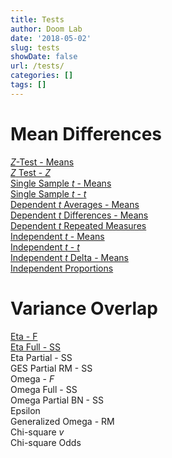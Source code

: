```yaml
---
title: Tests
author: Doom Lab
date: '2018-05-02'
slug: tests
showDate: false
url: /tests/
categories: []
tags: []
---
```


# Mean Differences  
  [*Z*-Test - Means](https://www.aggieerin.com/shiny-server/tests/ztestmeans.html)       
  [*Z* Test - *Z*](https://www.aggieerin.com/shiny-server/tests/ztestz.html)        
  [Single Sample *t* - Means](https://www.aggieerin.com/shiny-server/tests/singletmeans.html)     
  [Single Sample *t* - *t*](https://www.aggieerin.com/shiny-server/tests/singlett.html)       
  [Dependent *t* Averages - Means](https://www.aggieerin.com/shiny-server/tests/deptavgm.html)         
  [Dependent *t* Differences - Means](https://www.aggieerin.com/shiny-server/tests/deptdiffm.html)     
  [Dependent *t* Repeated Measures](https://www.aggieerin.com/shiny-server/tests/deptrm.html)        
  [Independent *t* - Means](https://www.aggieerin.com/shiny-server/tests/indtm.html)      
  [Independent *t* - *t*](https://www.aggieerin.com/shiny-server/tests/indtt.html)      
  [Independent *t* Delta - Means](https://www.aggieerin.com/shiny-server/tests/indtd.html)   
  [Independent Proportions](https://www.aggieerin.com/shiny-server/tests/independentproportions.html)   
  
# Variance Overlap  
  [Eta - F](https://www.aggieerin.com/shiny-server/tests/etaf.html)  
  [Eta Full - SS](https://www.aggieerin.com/shiny-server/tests/etafull.html)    
  Eta Partial - SS  
  GES Partial RM - SS  
  Omega - *F*  
  Omega Full - SS  
  Omega Partial BN - SS  
  Epsilon  
  Generalized Omega - RM  
  Chi-square *v*  
  Chi-square Odds  
  
<!--more-->